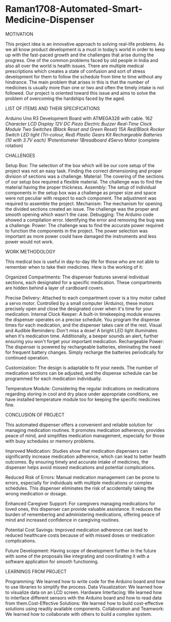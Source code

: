 # Raman1708-Automated-Smart-Medicine-Dispenser

MOTIVATION

This project idea is an innovative approach to solving real-life problems. As we all know product development is a must in today’s world in order to keep up with the fast-paced growth and the challenges that arise during the progress. One of the common problems faced by old people in India and also all over the world is health issues. There are multiple medical prescriptions which creates a state of confusion and sort of stress development for them to follow the schedule from time to time without any hindrance. The main problem that arises in this is that the number of medicines is usually more than one or two and often the timely intake is not followed. Our project is oriented toward this issue and aims to solve the problem of overcoming the hardships faced by the aged.




LIST OF ITEMS AND THEIR SPECIFICATIONS

Arduino Uno R3 Development Board with ATMEGA328 with cable.
16*2 Character LCD Display
12V DC Piezo Electric Buzzer
Real-Time Clock Module
Two Switches (Black Reset and Green Reset)
15A Red/Black Rocker Switch
LED light (Tri-colour, Red)
Plastic Gears Kit
Rechargeable Batteries (10 with 3.7V each)
1*Potentiometer
1*Breadboard
4*Servo Motor (complete rotation)

CHALLENGES

Setup Box: The selection of the box which will be our core setup of the project was not an easy task. Finding the correct dimensioning and proper division of sections was a challenge.
Material: The covering of the sections of our setup box required a flexible material. The challenge was to find the material having the proper thickness.
Assembly: The setup of individual components in the setup box was a challenge as proper size and space were not peculiar with respect to each component. The adjustment was required to assemble the project.
Mechanism: The mechanism for opening the divided sections created an issue. The challenge was the proper and smooth opening which wasn’t the case.
Debugging: The Arduino code showed a compilation error. Identifying the error and removing the bug was a challenge.
Power: The challenge was to find the accurate power required to function the components in the project. The power selection was important as more power could have damaged the instruments and less power would not work.



WORK METHODOLOGY

This medical box is useful in day-to-day life for those who are not able to remember when to take their medicines. Here is the working of it:

Organized Compartments: The dispenser features several individual sections, each designated for a specific medication.  These compartments are hidden behind a layer of cardboard covers.

Precise Delivery:  Attached to each compartment cover is a tiny motor called a servo motor.  Controlled by a small computer (Arduino), these motors precisely open and close the designated cover when it's time for your medication.
Internal Clock Keeper:  A built-in timekeeping module ensures the dispenser operates on a precise schedule.  You program the dispense times for each medication, and the dispenser takes care of the rest.
Visual and Audible Reminders: Don't miss a dose! A bright LED light illuminates when it's medication time. Additionally, a beeper sounds an alert, further ensuring you won't forget your important medication.
Rechargeable Power:  The dispenser is powered by rechargeable batteries, eliminating the need for frequent battery changes. Simply recharge the batteries periodically for continued operation.

Customization: The design is adaptable to fit your needs. The number of medication sections can be adjusted, and the dispense schedule can be programmed for each medication individually.

Temperature Module: Considering the regular indications on medications regarding storing in cool and dry place under appropriate conditions, we have installed temperature module too for keeping the specific medicines fine.


CONCLUSION OF PROJECT

This automated dispenser offers a convenient and reliable solution for managing medication routines. It promotes medication adherence, provides peace of mind, and simplifies medication management, especially for those with busy schedules or memory problems.

Improved Medication: Studies show that medication dispensers can significantly increase medication adherence, which can lead to better health outcomes. By ensuring timely and accurate intake of medicines, the dispenser helps avoid missed medications and potential complications.


Reduced Risk of Errors: Manual medication management can be prone to errors, especially for individuals with multiple medications or complex schedules. This dispenser eliminates the risk of accidentally taking the wrong medication or dosage.


Enhanced Caregiver Support: For caregivers managing medications for loved ones, this dispenser can provide valuable assistance. It reduces the burden of remembering and administering medications, offering peace of mind and increased confidence in caregiving routines.


Potential Cost Savings: Improved medication adherence can lead to reduced healthcare costs because of with missed doses or medication complications. 

Future Development: Having scope of development further in the future with some of the proposals like integrating and coordinating it with a software application for smooth functioning.

LEARNINGS FROM PROJECT

Programming: We learned how to write code for the Arduino board and how to use libraries to simplify the process.
Data Visualization: We learned how to visualize data on an LCD screen.
Hardware Interfacing: We learned how to interface different sensors with the Arduino board and how to read data from them.Cost-Effective Solutions: We learned how to build cost-effective solutions using readily available components.
Collaboration and Teamwork: We learned how to collaborate with others to build a complex system.



